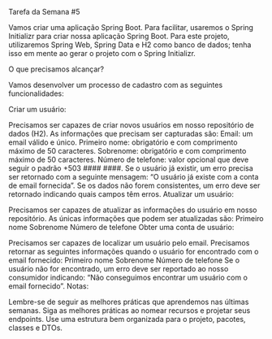 Tarefa da Semana #5

Vamos criar uma aplicação Spring Boot. Para facilitar, usaremos o Spring Initializr para criar nossa aplicação Spring Boot. Para este projeto, utilizaremos Spring Web, Spring Data e H2 como banco de dados; tenha isso em mente ao gerar o projeto com o Spring Initializr.

O que precisamos alcançar?

Vamos desenvolver um processo de cadastro com as seguintes funcionalidades:

Criar um usuário:

Precisamos ser capazes de criar novos usuários em nosso repositório de dados (H2).
As informações que precisam ser capturadas são:
Email: um email válido e único.
Primeiro nome: obrigatório e com comprimento máximo de 50 caracteres.
Sobrenome: obrigatório e com comprimento máximo de 50 caracteres.
Número de telefone: valor opcional que deve seguir o padrão +503 #### ####.
Se o usuário já existir, um erro precisa ser retornado com a seguinte mensagem: “O usuário já existe com a conta de email fornecida”.
Se os dados não forem consistentes, um erro deve ser retornado indicando quais campos têm erros.
Atualizar um usuário:

Precisamos ser capazes de atualizar as informações do usuário em nosso repositório.
As únicas informações que podem ser atualizadas são:
Primeiro nome
Sobrenome
Número de telefone
Obter uma conta de usuário:

Precisamos ser capazes de localizar um usuário pelo email.
Precisamos retornar as seguintes informações quando o usuário for encontrado com o email fornecido:
Primeiro nome
Sobrenome
Número de telefone
Se o usuário não for encontrado, um erro deve ser reportado ao nosso consumidor indicando: “Não conseguimos encontrar um usuário com o email fornecido”.
Notas:

Lembre-se de seguir as melhores práticas que aprendemos nas últimas semanas.
Siga as melhores práticas ao nomear recursos e projetar seus endpoints.
Use uma estrutura bem organizada para o projeto, pacotes, classes e DTOs.
